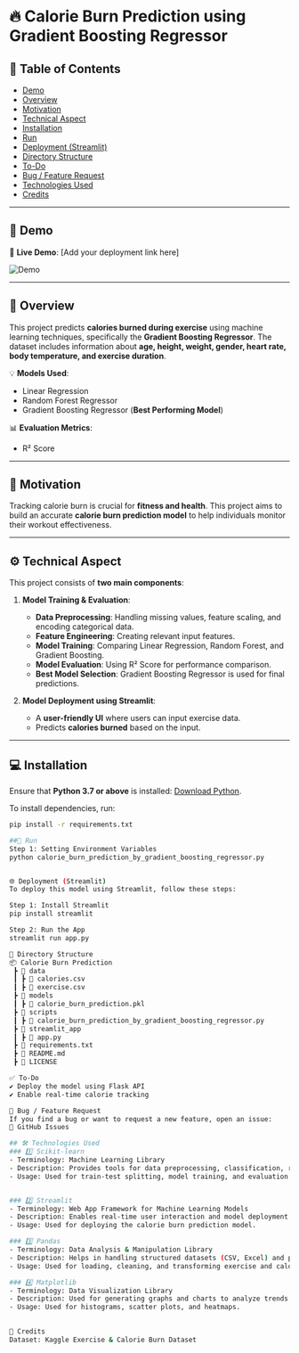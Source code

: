 # 🔥 Calorie Burn Prediction using Gradient Boosting Regressor

## 📌 Table of Contents
- [Demo](#demo)
- [Overview](#overview)
- [Motivation](#motivation)
- [Technical Aspect](#technical-aspect)
- [Installation](#installation)
- [Run](#run)
- [Deployment (Streamlit)](#deployment-streamlit)
- [Directory Structure](#directory-structure)
- [To-Do](#to-do)
- [Bug / Feature Request](#bug--feature-request)
- [Technologies Used](#technologies-used)
- [Credits](#credits)

---

## 🎥 Demo
🔗 **Live Demo**: [Add your deployment link here]  

![Demo](https://your-demo-link.com/demo.gif)

---

## 📖 Overview
This project predicts **calories burned during exercise** using machine learning techniques, specifically the **Gradient Boosting Regressor**. The dataset includes information about **age, height, weight, gender, heart rate, body temperature, and exercise duration**.

💡 **Models Used**:
- Linear Regression
- Random Forest Regressor
- Gradient Boosting Regressor (**Best Performing Model**)

📊 **Evaluation Metrics**:
- R² Score

---

## 🎯 Motivation
Tracking calorie burn is crucial for **fitness and health**. This project aims to build an accurate **calorie burn prediction model** to help individuals monitor their workout effectiveness.  

---

## ⚙️ Technical Aspect
This project consists of **two main components**:
1. **Model Training & Evaluation**:
   - **Data Preprocessing**: Handling missing values, feature scaling, and encoding categorical data.
   - **Feature Engineering**: Creating relevant input features.
   - **Model Training**: Comparing Linear Regression, Random Forest, and Gradient Boosting.
   - **Model Evaluation**: Using R² Score for performance comparison.
   - **Best Model Selection**: Gradient Boosting Regressor is used for final predictions.

2. **Model Deployment using Streamlit**:
   - A **user-friendly UI** where users can input exercise data.
   - Predicts **calories burned** based on the input.

---

## 💻 Installation
Ensure that **Python 3.7 or above** is installed: [Download Python](https://www.python.org/downloads/).  

To install dependencies, run:
```bash
pip install -r requirements.txt

##🚀 Run
Step 1: Setting Environment Variables
python calorie_burn_prediction_by_gradient_boosting_regressor.py


🌐 Deployment (Streamlit)
To deploy this model using Streamlit, follow these steps:

Step 1: Install Streamlit
pip install streamlit

Step 2: Run the App
streamlit run app.py

📂 Directory Structure
📦 Calorie Burn Prediction
 ┣ 📂 data
 ┃ ┣ 📄 calories.csv
 ┃ ┣ 📄 exercise.csv
 ┣ 📂 models
 ┃ ┣ 📄 calorie_burn_prediction.pkl
 ┣ 📂 scripts
 ┃ ┣ 📄 calorie_burn_prediction_by_gradient_boosting_regressor.py
 ┣ 📂 streamlit_app
 ┃ ┣ 📄 app.py
 ┣ 📄 requirements.txt
 ┣ 📄 README.md
 ┣ 📄 LICENSE

✅ To-Do
✔ Deploy the model using Flask API
✔ Enable real-time calorie tracking

🐞 Bug / Feature Request
If you find a bug or want to request a new feature, open an issue:
📌 GitHub Issues

## 🛠 Technologies Used
### 1️⃣ Scikit-learn
- Terminology: Machine Learning Library  
- Description: Provides tools for data preprocessing, classification, regression, clustering, and model evaluation.  
- Usage: Used for train-test splitting, model training, and evaluation metrics (R² Score).  


### 2️⃣ Streamlit 
- Terminology: Web App Framework for Machine Learning Models  
- Description: Enables real-time user interaction and model deployment through a web UI.  
- Usage: Used for deploying the calorie burn prediction model.  

### 3️⃣ Pandas
- Terminology: Data Analysis & Manipulation Library  
- Description: Helps in handling structured datasets (CSV, Excel) and performing data preprocessing.  
- Usage: Used for loading, cleaning, and transforming exercise and calorie data.   

### 4️⃣ Matplotlib
- Terminology: Data Visualization Library  
- Description: Used for generating graphs and charts to analyze trends in calorie burn.  
- Usage: Used for histograms, scatter plots, and heatmaps.  
  

🙌 Credits
Dataset: Kaggle Exercise & Calorie Burn Dataset


